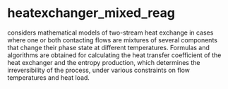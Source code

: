# heatexchanger_mixed_reag
considers mathematical models of two-stream heat exchange in cases where one or both contacting flows are mixtures of several components that change their phase state at different temperatures. Formulas and algorithms are obtained for calculating the heat transfer coefficient of the heat exchanger and the entropy production, which determines the irreversibility of the process, under various constraints on flow temperatures and heat load.

